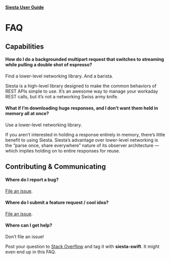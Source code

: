 **[Siesta User Guide](https://github.com/bustoutsolutions/siesta/blob/master/Docs/index.md)**

# FAQ


## Capabilities

#### How do I do a backgrounded multipart request that switches to streaming while pulling a double shot of espresso?

Find a lower-level networking library. And a barista.

Siesta is a high-level library designed to make the common behaviors of REST APIs simple to use. It’s an awesome way to manage your workaday REST calls, but it’s not a networking Swiss army knife.

#### What if I’m downloading huge responses, and I don’t want them held in memory all at once?

Use a lower-level networking library.

If you aren’t interested in holding a response entirely in memory, there’s little benefit to using Siesta. Siesta’s advantage over lower-level networking is the “parse once, share everywhere” nature of its observer architecture — which implies holding on to entire responses for reuse.


## Contributing & Communicating

#### Where do I report a bug?

[File an issue](https://github.com/bustoutsolutions/siesta/issues/new).

#### Where do I submit a feature request / cool idea?

[File an issue](https://github.com/bustoutsolutions/siesta/issues/new).

#### Where can I get help?

Don’t file an issue!

Post your question to [Stack Overflow](http://stackoverflow.com) and tag it with **siesta-swift**. It might even end up in this FAQ.